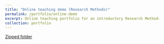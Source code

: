 ```yaml
---
title: "Online teaching demo (Research Methods)"
permalink: /portfolio/online-demo
excerpt: Online teaching portfolio for an introductory Research Methods class, developed through semester-long Designing for Online Teaching Success workshop.
collection: portfolio
---
```


[Zipped folder](http://ashelbyrivers.github.io/files/shelby-rivers-demo-export.zip)
